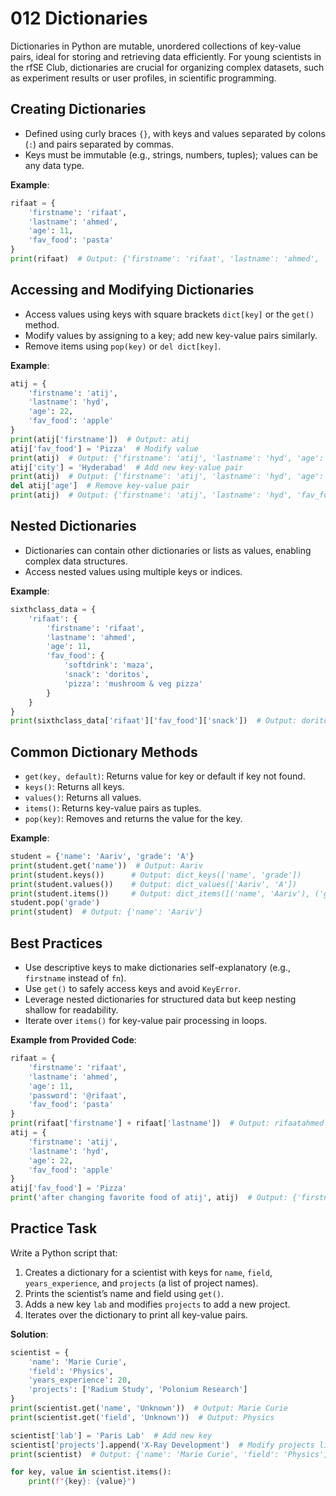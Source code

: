 # 012 Dictionaries

Dictionaries in Python are mutable, unordered collections of key-value pairs, ideal for storing and retrieving data efficiently. For young scientists in the rfSE Club, dictionaries are crucial for organizing complex datasets, such as experiment results or user profiles, in scientific programming.

## Creating Dictionaries

- Defined using curly braces `{}`, with keys and values separated by colons (`:`) and pairs separated by commas.
- Keys must be immutable (e.g., strings, numbers, tuples); values can be any data type.

**Example**:

```python
rifaat = {
    'firstname': 'rifaat',
    'lastname': 'ahmed',
    'age': 11,
    'fav_food': 'pasta'
}
print(rifaat)  # Output: {'firstname': 'rifaat', 'lastname': 'ahmed', 'age': 11, 'fav_food': 'pasta'}
```

## Accessing and Modifying Dictionaries

- Access values using keys with square brackets `dict[key]` or the `get()` method.
- Modify values by assigning to a key; add new key-value pairs similarly.
- Remove items using `pop(key)` or `del dict[key]`.

**Example**:

```python
atij = {
    'firstname': 'atij',
    'lastname': 'hyd',
    'age': 22,
    'fav_food': 'apple'
}
print(atij['firstname'])  # Output: atij
atij['fav_food'] = 'Pizza'  # Modify value
print(atij)  # Output: {'firstname': 'atij', 'lastname': 'hyd', 'age': 22, 'fav_food': 'Pizza'}
atij['city'] = 'Hyderabad'  # Add new key-value pair
print(atij)  # Output: {'firstname': 'atij', 'lastname': 'hyd', 'age': 22, 'fav_food': 'Pizza', 'city': 'Hyderabad'}
del atij['age']  # Remove key-value pair
print(atij)  # Output: {'firstname': 'atij', 'lastname': 'hyd', 'fav_food': 'Pizza', 'city': 'Hyderabad'}
```

## Nested Dictionaries

- Dictionaries can contain other dictionaries or lists as values, enabling complex data structures.
- Access nested values using multiple keys or indices.

**Example**:

```python
sixthclass_data = {
    'rifaat': {
        'firstname': 'rifaat',
        'lastname': 'ahmed',
        'age': 11,
        'fav_food': {
            'softdrink': 'maza',
            'snack': 'doritos',
            'pizza': 'mushroom & veg pizza'
        }
    }
}
print(sixthclass_data['rifaat']['fav_food']['snack'])  # Output: doritos
```

## Common Dictionary Methods

- `get(key, default)`: Returns value for key or default if key not found.
- `keys()`: Returns all keys.
- `values()`: Returns all values.
- `items()`: Returns key-value pairs as tuples.
- `pop(key)`: Removes and returns the value for the key.

**Example**:

```python
student = {'name': 'Aariv', 'grade': 'A'}
print(student.get('name'))  # Output: Aariv
print(student.keys())      # Output: dict_keys(['name', 'grade'])
print(student.values())    # Output: dict_values(['Aariv', 'A'])
print(student.items())     # Output: dict_items([('name', 'Aariv'), ('grade', 'A')])
student.pop('grade')
print(student)  # Output: {'name': 'Aariv'}
```

## Best Practices

- Use descriptive keys to make dictionaries self-explanatory (e.g., `firstname` instead of `fn`).
- Use `get()` to safely access keys and avoid `KeyError`.
- Leverage nested dictionaries for structured data but keep nesting shallow for readability.
- Iterate over `items()` for key-value pair processing in loops.

**Example from Provided Code**:

```python
rifaat = {
    'firstname': 'rifaat',
    'lastname': 'ahmed',
    'age': 11,
    'password': '@rifaat',
    'fav_food': 'pasta'
}
print(rifaat['firstname'] + rifaat['lastname'])  # Output: rifaatahmed
atij = {
    'firstname': 'atij',
    'lastname': 'hyd',
    'age': 22,
    'fav_food': 'apple'
}
atij['fav_food'] = 'Pizza'
print('after changing favorite food of atij', atij)  # Output: {'firstname': 'atij', 'lastname': 'hyd', 'age': 22, 'fav_food': 'Pizza'}
```

## Practice Task

Write a Python script that:

1. Creates a dictionary for a scientist with keys for `name`, `field`, `years_experience`, and `projects` (a list of project names).
2. Prints the scientist’s name and field using `get()`.
3. Adds a new key `lab` and modifies `projects` to add a new project.
4. Iterates over the dictionary to print all key-value pairs.

**Solution**:

```python
scientist = {
    'name': 'Marie Curie',
    'field': 'Physics',
    'years_experience': 20,
    'projects': ['Radium Study', 'Polonium Research']
}
print(scientist.get('name', 'Unknown'))  # Output: Marie Curie
print(scientist.get('field', 'Unknown'))  # Output: Physics

scientist['lab'] = 'Paris Lab'  # Add new key
scientist['projects'].append('X-Ray Development')  # Modify projects list
print(scientist)  # Output: {'name': 'Marie Curie', 'field': 'Physics', 'years_experience': 20, 'projects': ['Radium Study', 'Polonium Research', 'X-Ray Development'], 'lab': 'Paris Lab'}

for key, value in scientist.items():
    print(f"{key}: {value}")
```
